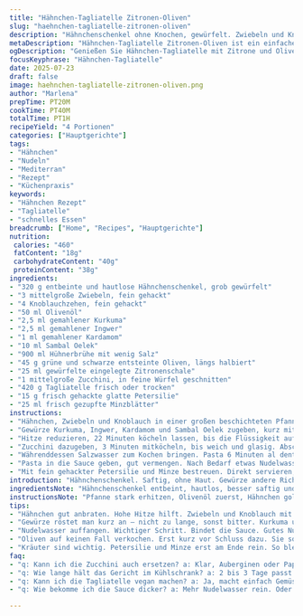 ```yaml
---
title: "Hähnchen-Tagliatelle Zitronen-Oliven"
slug: "haehnchen-tagliatelle-zitronen-oliven"
description: "Hähnchenschenkel ohne Knochen, gewürfelt. Zwiebeln und Knoblauch angebraten in Olivenöl. Kurkuma, gemahlener Ingwer und gemahlener Kardamom ersetzen Kurkuma und Zimt. Harissa durch scharfes Sambal Oelek ersetzt. Hähnchenfond reduziert, grüne und schwarze Oliven geschnitten. Gewürfelte Zitronenschale süß-sauer, Zucchini klein gewürfelt. Frische Tagliatelle oder trockene, mit Petersilie und Minze bestreut. Kochen, anrichten. Sauce eindicken und abschmecken. Flüssigkeit aus Pasta nutzen für bessere Bindung. "
metaDescription: "Hähnchen-Tagliatelle Zitronen-Oliven ist ein einfaches und schmackhaftes Gericht mit feinen Aromen und frischen Kräutern"
ogDescription: "Genießen Sie Hähnchen-Tagliatelle mit Zitrone und Oliven. Ein mediterranes Rezept mit intensiven Gewürzen und knackigem Gemüse."
focusKeyphrase: "Hähnchen-Tagliatelle"
date: 2025-07-23
draft: false
image: haehnchen-tagliatelle-zitronen-oliven.png
author: "Marlena"
prepTime: PT20M
cookTime: PT40M
totalTime: PT1H
recipeYield: "4 Portionen"
categories: ["Hauptgerichte"]
tags:
- "Hähnchen"
- "Nudeln"
- "Mediterran"
- "Rezept"
- "Küchenpraxis"
keywords:
- "Hähnchen Rezept"
- "Tagliatelle"
- "schnelles Essen"
breadcrumb: ["Home", "Recipes", "Hauptgerichte"]
nutrition: 
 calories: "460"
 fatContent: "18g"
 carbohydrateContent: "40g"
 proteinContent: "38g"
ingredients:
- "320 g entbeinte und hautlose Hähnchenschenkel, grob gewürfelt"
- "3 mittelgroße Zwiebeln, fein gehackt"
- "4 Knoblauchzehen, fein gehackt"
- "50 ml Olivenöl"
- "2,5 ml gemahlener Kurkuma"
- "2,5 ml gemahlener Ingwer"
- "1 ml gemahlener Kardamom"
- "10 ml Sambal Oelek"
- "900 ml Hühnerbrühe mit wenig Salz"
- "45 g grüne und schwarze entsteinte Oliven, längs halbiert"
- "25 ml gewürfelte eingelegte Zitronenschale"
- "1 mittelgroße Zucchini, in feine Würfel geschnitten"
- "420 g Tagliatelle frisch oder trocken"
- "15 g frisch gehackte glatte Petersilie"
- "25 ml frisch gezupfte Minzblätter"
instructions:
- "Hähnchen, Zwiebeln und Knoblauch in einer großen beschichteten Pfanne in Olivenöl anbraten. Hohe Temperatur, bis goldbraun."
- "Gewürze Kurkuma, Ingwer, Kardamom und Sambal Oelek zugeben, kurz mitrösten, etwa 35 Sekunden. Dann Brühe, Oliven und gewürfelte Zitronenschale einrühren."
- "Hitze reduzieren, 22 Minuten köcheln lassen, bis die Flüssigkeit auf etwa die Hälfte reduziert ist und die Sauce dick wird."
- "Zucchini dazugeben, 3 Minuten mitköcheln, bis weich und glasig. Abschmecken mit wenig Salz und viel schwarzem Pfeffer."
- "Währenddessen Salzwasser zum Kochen bringen. Pasta 6 Minuten al dente kochen, je nach Frischegrad. Dann 125 ml Nudelwasser abnehmen, Pasta abgießen."
- "Pasta in die Sauce geben, gut vermengen. Nach Bedarf etwas Nudelwasser zugeben, damit die Sauce sämiger wird."
- "Mit fein gehackter Petersilie und Minze bestreuen. Direkt servieren, heiß."
introduction: "Hähnchenschenkel. Saftig, ohne Haut. Gewürze andere Richtung – Kardamom statt Zimt. Sambal macht scharf, nicht nur harsch. Sauce dick, Oliven säuern. Zitronenschale bringt Spannung rein, nicht nur Süße oder Säure, mehr Textur auch. Zucchini nur kurz, soll knackig bleiben. Pasta frisch oder trocken – Tageszeit entscheidet. Flüssigkeit vom Kochen mit rein, nicht wegschmeißen. Kräuter grün bleiben frisch, nach dem kochen rein. Schnell, präzis, wenig Schnickschnack. Einfach. "
ingredientsNote: "Hähnchenschenkel entbeint, hautlos, besser saftig und kein Fett zu viel. Kurkuma und Ingwer für Wärme, Kardamom ersetzt Zimt für mehr Frische und Nuance. Sambal Oelek statt Harissa – schärfer, einfacher, vielseitiger. Oliven entsteint, halbieren, damit gleichmäßig verteilen. Zitronenschale eingelegt, nicht nur trocken – bringt tiefe Säurenoten mit etwas Textur. Zucchini fein gewürfelt, passen perfekt und kochen schnell durch. Frische Tagliatelle parat haben oder getrocknet nach Zeit. Petersilie und Minze frisch, erst am Ende, bitter werden sie sonst. Olivenöl kaltgepresst für intensiven Geschmack."
instructionsNote: "Pfanne stark erhitzen, Olivenöl zuerst, Hähnchen goldbraun anbraten, nicht zu lange, sonst trocken. Zwiebeln und Knoblauch mitbraten, aber nicht verbrennen lassen. Gewürze kurz mitrösten – sonst bitter. Brühe und Zitronenschale erst nach Anrösten der Gewürze zum Gericht, dann Flüssigkeit reduzieren. Oliven zufügen zum Schluss mit, sollen Geschmack geben, aber nicht verkocht sein. Zucchini kurz geben, weich aber nicht matschig. Pasta richtig al dente, nicht überkochen. Nudelwasser auffangen, hilft Sauce zu binden. Pasta und Sauce schnell mischen, noch heiß heißt auch besserer Geschmack. Kräuter zuletzt zum Kracher. Sofort servieren, keine Wartezeit."
tips:
- "Hähnchen gut anbraten. Hohe Hitze hilft. Zwiebeln und Knoblauch mit rein. Aber pass auf! Nicht verbrennen lassen. Zwiebeln sollen goldbraun werden."
- "Gewürze röstet man kurz an – nicht zu lange, sonst bitter. Kurkuma und Kardamom bringen Farbe. Sambal Oelek ist schärfer als Harissa. Starkes Aroma."
- "Nudelwasser auffangen. Wichtiger Schritt. Bindet die Sauce. Gutes Nudelwasser hat Stärke. Macht Sauce sämiger. Pasta lieber al dente lassen."
- "Oliven auf keinen Fall verkochen. Erst kurz vor Schluss dazu. Sie sollen frisch bleiben. Das gibt deinem Gericht einen tollen Geschmack."
- "Kräuter sind wichtig. Petersilie und Minze erst am Ende rein. So bleiben sie frisch und grün. Bitter werden sie schnell. Damit das Gericht leuchtet."
faq:
- "q: Kann ich die Zucchini auch ersetzen? a: Klar, Auberginen oder Paprika tun's auch. Geschmack ist anders, aber auch gut. Je nach Vorliebe."
- "q: Wie lange hält das Gericht im Kühlschrank? a: 2 bis 3 Tage passt. Gut abgedeckt aufbewahren. Aber nicht länger, sonst Geschmack leidet."
- "q: Kann ich die Tagliatelle vegan machen? a: Ja, macht einfach Gemüse oder Tofu dazu. Anstelle von Hähnchen, viel Geschmack damit. Auch lecker."
- "q: Wie bekomme ich die Sauce dicker? a: Mehr Nudelwasser rein. Oder einfach länger köcheln. Fokus auf die Reduktion. Mehr Aroma, mehr Geschmack."

---
```

